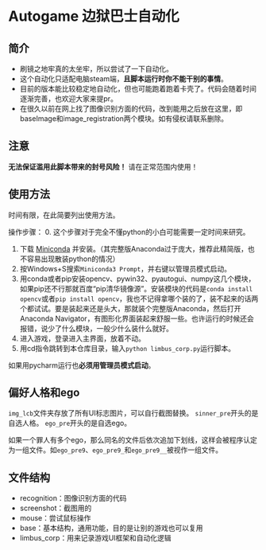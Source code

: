 # Autogame 边狱巴士自动化

## 简介
* 刷镜之地牢真的太坐牢，所以尝试了一下自动化。
* 这个自动化只适配电脑steam端，**且脚本运行时你不能干别的事情**。
* 目前的版本能比较稳定地自动化，但也可能跑着跑着卡壳了。代码会随着时间逐渐完善，也欢迎大家来提pr。
* 在很久以前在网上找了图像识别方面的代码，改到能用之后放在这里，即baseImage和image_registration两个模块。如有侵权请联系删除。


## 注意
**无法保证滥用此脚本带来的封号风险！** 请在正常范围内使用！

## 使用方法
时间有限，在此简要列出使用方法。


操作步骤：
0. 这个步骤对于完全不懂python的小白可能需要一定时间来研究。
1. 下载 [Miniconda](https://docs.conda.io/en/latest/miniconda.html) 并安装。（其完整版Anaconda过于庞大，推荐此精简版，也不容易出现散装python的情况）
2. 按Windows+S搜索`Miniconda3 Prompt`，并右键以管理员模式启动。
3. 用conda或者pip安装opencv、pywin32、pyautogui、numpy这几个模块，如果pip还不行那就百度“pip清华镜像源”。安装模块的代码是`conda install opencv`或者`pip install opencv`，我也不记得拿哪个装的了，装不起来的话两个都试试。要是装起来还是头大，那就装个完整版Anaconda，然后打开Anaconda Navigator，有图形化界面装起来舒服一些。也许运行的时候还会报错，说少了什么模块，一般少什么装什么就好。
4. 进入游戏，登录进入主界面，放着不动。
5. 用cd指令跳转到本仓库目录，输入`python limbus_corp.py`运行脚本。

如果用pycharm运行也**必须用管理员模式启动**。

## 偏好人格和ego
`img_lcb`文件夹存放了所有UI标志图片，可以自行截图替换。
`sinner_pre`开头的是自选人格。
`ego_pre`开头的是自选ego。

如果一个罪人有多个ego，那么同名的文件后依次追加下划线，这样会被程序认定为一组文件。如`ego_pre9`、`ego_pre9_`和`ego_pre9__`被视作一组文件。


## 文件结构
* recognition：图像识别方面的代码
* screenshot：截图用的
* mouse：尝试鼠标操作
* base：基本结构，通用功能，目的是让别的游戏也可以复用
* limbus_corp：用来记录游戏UI框架和自动化逻辑

